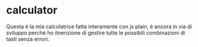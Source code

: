 # calculator
Questa è la mia calcolatrice fatta interamente con js plain, è ancora in via di sviluppo perchè ho itnenzione di gestire tutte le possibili combinazioni di tasti senza errori.
